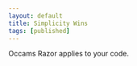 ```yaml
---
layout: default
title: Simplicity Wins
tags: [published]
---
```


Occams Razor applies to your code.

